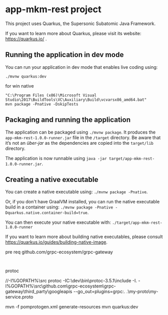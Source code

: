 # app-mkm-rest project

This project uses Quarkus, the Supersonic Subatomic Java Framework.

If you want to learn more about Quarkus, please visit its website: https://quarkus.io/ .

## Running the application in dev mode

You can run your application in dev mode that enables live coding using:
```
./mvnw quarkus:dev
```

for win  native
```
"C:\Program Files (x86)\Microsoft Visual Studio\2017\BuildTools\VC\Auxiliary\Build\vcvarsx86_amd64.bat"
mvn package -Pnative -DskipTests
```

## Packaging and running the application

The application can be packaged using `./mvnw package`.
It produces the `app-mkm-rest-1.0.0-runner.jar` file in the `/target` directory.
Be aware that it’s not an _über-jar_ as the dependencies are copied into the `target/lib` directory.

The application is now runnable using `java -jar target/app-mkm-rest-1.0.0-runner.jar`.

## Creating a native executable

You can create a native executable using: `./mvnw package -Pnative`.

Or, if you don't have GraalVM installed, you can run the native executable build in a container using: `./mvnw package -Pnative -Dquarkus.native.container-build=true`.

You can then execute your native executable with: `./target/app-mkm-rest-1.0.0-runner`

If you want to learn more about building native executables, please consult https://quarkus.io/guides/building-native-image.


pre req
github.com/grpc-ecosystem/grpc-gateway

```shell script


```
protoc

//-I%GOPATH%\src
protoc -IC:\dev\bin\protoc-3.5.1\include -I.  -I%GOPATH%\src\github.com\grpc-ecosystem\grpc-gateway\third_party\googleapis --go_out=plugins=grpc:. .\my-proto\my-service.proto




mvn -f pomprotogen.xml generate-resources
mvn quarkus:dev